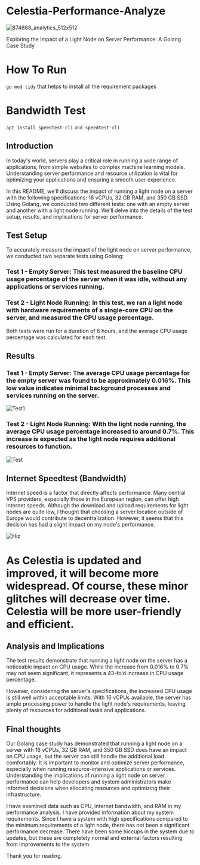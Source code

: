 # Celestia-Performance-Analyze
![874888_analytics_512x512](https://github.com/huseyin33/Celestia-Performance-Analyze/assets/72567591/88ca27f1-d7f6-4e7a-9549-795b6d608c30)




Exploring the Impact of a Light Node on Server Performance: A Golang Case Study
# How To Run
`go mod tidy`
that helps to install all the requirement packages

# Bandwidth Test
`apt install speedtest-cli` `and speedtest-cli`

## Introduction
In today's world, servers play a critical role in running a wide range of applications, from simple websites to complex machine learning models. Understanding server performance and resource utilization is vital for optimizing your applications and ensuring a smooth user experience.

In this README, we'll discuss the impact of running a light node on a server with the following specifications: 16 vCPUs, 32 GB RAM, and 350 GB SSD. Using Golang, we conducted two different tests: one with an empty server and another with a light node running. We'll delve into the details of the test setup, results, and implications for server performance.

## Test Setup
To accurately measure the impact of the light node on server performance, we conducted two separate tests using Golang:

### Test 1 - Empty Server: This test measured the baseline CPU usage percentage of the server when it was idle, without any applications or services running.

### Test 2 - Light Node Running: In this test, we ran a light node with hardware requirements of a single-core CPU on the server, and measured the CPU usage percentage.

Both tests were run for a duration of 6 hours, and the average CPU usage percentage was calculated for each test.


## Results
### Test 1 - Empty Server: The average CPU usage percentage for the empty server was found to be approximately 0.016%. This low value indicates minimal background processes and services running on the server.
![Test1](https://github.com/huseyin33/Celestia-Performance-Analyze/assets/72567591/4553d6a6-d1a8-4a10-8599-e24d2bbbd6fa)


### Test 2 - Light Node Running: With the light node running, the average CPU usage percentage increased to around 0.7%. This increase is expected as the light node requires additional resources to function.
![Test](https://github.com/huseyin33/Celestia-Performance-Analyze/assets/72567591/f885b924-2afc-4df4-ad89-af75723a8703)

## Internet Speedtest (Bandwidth)

Internet speed is a factor that directly affects performance. Many central VPS providers, especially those in the European region, can offer high internet speeds. Although the download and upload requirements for light nodes are quite low, I thought that choosing a server location outside of Europe would contribute to decentralization. However, it seems that this decision has had a slight impact on my node's performance.

![Hız](https://github.com/huseyin33/Celestia-Performance-Analyze/assets/72567591/5a1c981e-f12c-4c4e-be0a-698f2f906d2b)

# As Celestia is updated and improved, it will become more widespread. Of course, these minor glitches will decrease over time. Celestia will be more user-friendly and efficient.

## Analysis and Implications
The test results demonstrate that running a light node on the server has a noticeable impact on CPU usage. While the increase from 0.016% to 0.7% may not seem significant, it represents a 43-fold increase in CPU usage percentage.

However, considering the server's specifications, the increased CPU usage is still well within acceptable limits. With 16 vCPUs available, the server has ample processing power to handle the light node's requirements, leaving plenty of resources for additional tasks and applications.

## Final thoughts
Our Golang case study has demonstrated that running a light node on a server with 16 vCPUs, 32 GB RAM, and 350 GB SSD does have an impact on CPU usage, but the server can still handle the additional load comfortably. It is important to monitor and optimize server performance, especially when running resource-intensive applications or services. Understanding the implications of running a light node on server performance can help developers and system administrators make informed decisions when allocating resources and optimizing their infrastructure. 

I have examined data such as CPU, internet bandwidth, and RAM in my performance analysis. I have provided information about my system requirements. Since I have a system with high specifications compared to the minimum requirements of a light node, there has not been a significant performance decrease. There have been some hiccups in the system due to updates, but these are completely normal and external factors resulting from improvements to the system.

Thank you for reading.
